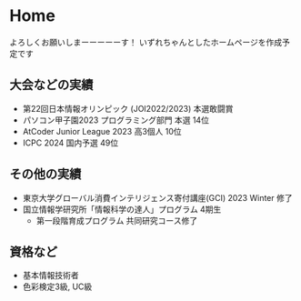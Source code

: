 # Home
よろしくお願いしまーーーーーす！
いずれちゃんとしたホームページを作成予定です

## 大会などの実績
- 第22回日本情報オリンピック (JOI2022/2023) 本選敢闘賞
- パソコン甲子園2023 プログラミング部門 本選 14位
- AtCoder Junior League 2023 高3個人 10位
- ICPC 2024 国内予選 49位

## その他の実績
- 東京大学グローバル消費インテリジェンス寄付講座(GCI) 2023 Winter 修了
- 国立情報学研究所「情報科学の達人」プログラム 4期生
	- 第一段階育成プログラム 共同研究コース修了

## 資格など
- 基本情報技術者
- 色彩検定3級, UC級
